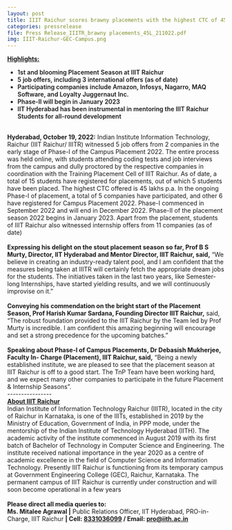 ```yaml
---
layout: post
title: IIIT Raichur scores brawny placements with the highest CTC of 45 Lakhs in the ongoing Phase-I of Campus Placement 2022
categories: pressrelease
file: Press Release_IIITR_brawny placements_45L_211022.pdf
img: IIIT-Raichur-GEC-Campus.png
---
```


<div>
<b style="text-decoration: underline;">Highlights:<br />
</b>
<div class="ml-4">
<ul style="list-style-type:disc; font-weight: 600;">
<li>1st and blooming Placement Season at IIIT Raichur</li>
<li>5 job offers, including 3 international offers (as of date)</li>
<li>Participating companies include Amazon, Infosys, Nagarro, MAQ Software, and Loyalty Juggernaut Inc.</li>
<li>Phase-II will begin in January 2023</li>
<li>IIT Hyderabad has been instrumental in mentoring the IIIT Raichur Students for all-round development</li>
</ul>
</div>
<br />
<div>
<b>Hyderabad, October 19, 2022:</b> Indian Institute Information Technology, Raichur (IIIT Raichur/ IIITR)
witnessed 5 job offers from 2 companies in the early stage of Phase-I of the Campus Placement 2022. The
entire process was held online, with students attending coding tests and job interviews from the campus and
dully proctored by the respective companies in coordination with the Training Placement Cell of IIIT Raichur.
As of date, a total of 15 students have registered for placements, out of which 5 students have been placed.
The highest CTC offered is 45 lakhs p.a. In the ongoing Phase-I of placement, a total of 5 companies have
participated, and other 6 have registered for Campus Placement 2022. Phase-I commenced in September 2022
and will end in December 2022. Phase-II of the placement season 2022 begins in January 2023. Apart from the
placement, students of IIIT Raichur also witnessed internship offers from 11 companies (as of date)
</div>
<br />
<div>
<strong>Expressing his delight on the stout placement season so far, Prof B S Murty, Director, IIT Hyderabad and
Mentor Director, IIIT Raichur, said,</strong> “We believe in creating an industry-ready talent pool, and I am confident
that the measures being taken at IIITR will certainly fetch the appropriate dream jobs for the students. The
initiatives taken in the last two years, like Semester-long Internships, have started yielding results, and we will
continuously improvise on it.”
</div>

<br />
<div>
<strong>Conveying his commendation on the bright start of the Placement Season, Prof Harish Kumar Sardana,
Founding Director IIIT Raichur,</strong> said, “The robust foundation provided to the IIIT Raichur by the Team led by
Prof Murty is incredible. I am confident this amazing beginning will encourage and set a strong precedence for
the upcoming batches.”
</div>
<br />
<div>
<strong>Speaking about Phase-I of Campus Placements, Dr Debasish Mukherjee, Faculty In- Charge (Placement), IIIT
Raichur, said,</strong> “Being a newly established institute, we are pleased to see that the placement season at IIIT
Raichur is off to a good start. The TnP Team have been working hard, and we expect many other companies to
participate in the future Placement & Internship Seasons”.
</div>
<div class="text-center">----------------</div>
<b style="text-decoration: underline;">About IIIT Raichur</b><br>
<div>
Indian Institute of Information Technology Raichur (IIITR), located in the city of Raichur in Karnataka, is one of
the IIITs, established in 2019 by the Ministry of Education, Government of India, in PPP mode, under the
mentorship of the Indian Institute of Technology Hyderabad (IITH). The academic activity of the institute
commenced in August 2019 with its first batch of Bachelor of Technology in Computer Science and
Engineering. The institute received national importance in the year 2020 as a centre of academic excellence in
the field of Computer Science and Information Technology. Presently IIIT Raichur is functioning from its
temporary campus at Government Engineering College (GEC), Raichur, Karnataka. The permanent campus of
IIIT Raichur is currently under construction and will soon become operational in a few years
</div>
<br/>
<div>
<b>Please direct all media queries to:</b><br>
<b>Ms. Mitalee Agrawal |</b> Public Relations Officer, IIT Hyderabad, PRO-in-Charge, IIIT Raichur <b>| Cell: <a href="tel://8331036099">8331036099</a> / Email: <a href="mailto:pro@iith.ac.in">pro@iith.ac.in</a>
</b>
</div>
</div>
